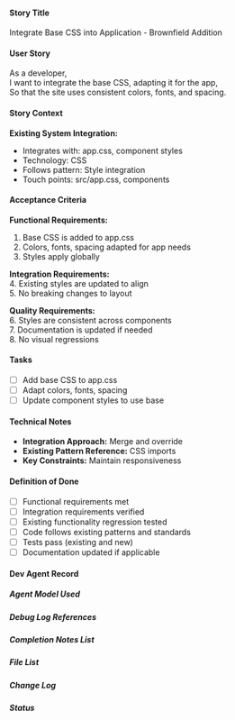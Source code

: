 #### Story Title

Integrate Base CSS into Application - Brownfield Addition

#### User Story

As a developer,  
I want to integrate the base CSS, adapting it for the app,  
So that the site uses consistent colors, fonts, and spacing.

#### Story Context

**Existing System Integration:**

- Integrates with: app.css, component styles
- Technology: CSS
- Follows pattern: Style integration
- Touch points: src/app.css, components

#### Acceptance Criteria

**Functional Requirements:**

1. Base CSS is added to app.css
2. Colors, fonts, spacing adapted for app needs
3. Styles apply globally

**Integration Requirements:**  
4. Existing styles are updated to align  
5. No breaking changes to layout  

**Quality Requirements:**  
6. Styles are consistent across components  
7. Documentation is updated if needed  
8. No visual regressions

#### Tasks

- [ ] Add base CSS to app.css
- [ ] Adapt colors, fonts, spacing
- [ ] Update component styles to use base

#### Technical Notes

- **Integration Approach:** Merge and override
- **Existing Pattern Reference:** CSS imports
- **Key Constraints:** Maintain responsiveness

#### Definition of Done

- [ ] Functional requirements met
- [ ] Integration requirements verified
- [ ] Existing functionality regression tested
- [ ] Code follows existing patterns and standards
- [ ] Tests pass (existing and new)
- [ ] Documentation updated if applicable

#### Dev Agent Record

##### Agent Model Used

##### Debug Log References

##### Completion Notes List

##### File List

##### Change Log

##### Status
